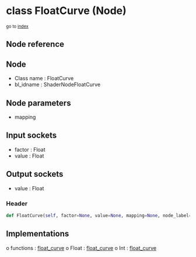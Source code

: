 # class FloatCurve (Node)

<sub>go to [index](/docs/index.md)</sub>

## Node reference

Node
----
 - Class name : FloatCurve
 - bl_idname : ShaderNodeFloatCurve

Node parameters
---------------
 - mapping

Input sockets
-------------
 - factor : Float
 - value : Float

Output sockets
--------------
 - value : Float

### Header

``` python
def FloatCurve(self, factor=None, value=None, mapping=None, node_label=None, node_color=None):
```

## Implementations

o functions : [float_curve](#float_curve)
o Float : [float_curve](#float_curve) 
o Int : [float_curve](#float_curve) 

